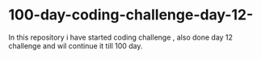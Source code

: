 # 100-day-coding-challenge-day-12-
In this repository i have started coding challenge , also done day 12 challenge and wil continue it till 100 day.
